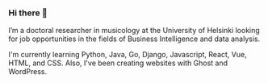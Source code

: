 ### Hi there 👋

<!--
**henrituol/henrituol** is a ✨ _special_ ✨ repository because its `README.md` (this file) appears on your GitHub profile.

Here are some ideas to get you started:

- 🔭 I’m currently working on ...
- 🌱 I’m currently learning ...
- 👯 I’m looking to collaborate on ...
- 🤔 I’m looking for help with ...
- 💬 Ask me about ...
- 📫 How to reach me: ...
- 😄 Pronouns: ...
- ⚡ Fun fact: ...
-->


I’m a doctoral researcher in musicology at the University of Helsinki looking for job opportunities in the fields of Business Intelligence and data analysis.

I'm currently learning Python, Java, Go, Django, Javascript, React, Vue, HTML, and CSS. Also, I've been creating websites with Ghost and WordPress.
